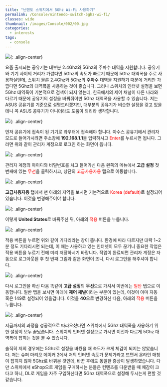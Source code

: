 ```yaml
---
title: "닌텐도 스위치에서 5Ghz Wi-Fi 사용하기"
permalink: /Console/nintendo-switch-5ghz-wi-fi/
classes: wide
thumbnail: /images/Console/002/00.jpg
categories:
  - interests
tags:
  - console
---
```


![](/images/Console/002/00.jpg){: .align-center}

요즘 출시되는 공유기는 대부분 2.4Ghz와 5Ghz의 주파수 대역을 지원합니다. 공유기와 기기 사이의 거리가 가깝다면 5Ghz의 속도가 빠르기 때문에 5Ghz 대역폭을 주로 사용하실텐데, 스위치 물론 2.4Ghz와 5Ghz의 주파수 대역을 지원하기 때문에 거리만 가깝다면 5Ghz의 대역폭을 사용하는 것이 좋습니다. 그러나 스위치의 인터넷 설정을 보면 5Ghz 대역폭이 기본적으로 검색이 되지 않는데, 한국에서의 제어 채널이 다른 나라와 다르기 때문에 공유기의 설정을 바꿔줘야만 5Ghz 대역폭을 사용할 수 있습니다. 저는 ASUS 공유기를 기준으로 설명드리겠지만, 대부분의 공유기가 비슷한 설정을 갖고 있을테니 꼭 ASUS 공유기가 아니더라도 도움이 되리라 생각합니다.

![](/images/Console/002/01.png){: .align-center}

먼저 공유기에 접속이 된 기기로 라우터에 접속해야 합니다. 아수스 공유기에서 관리자 모드로 들어가시려면 주소창에 **192.168.1.1**을 입력하시고 <span style="color:red">Enter</span>를 누르시면 됩니다. 그러면 위와 같이 관리자 계정으로 로그인 하는 화면이 뜹니다.

![](/images/Console/002/02.png){: .align-center}

관리자 계정의 아이디와 비밀번호를 치고 들어가신 다음 왼쪽의 메뉴에서 **고급 설정** 첫번째에 있는 <span style="color:red">무선</span>을 클릭하시고, 상단의 <span style="color:red">고급사용자용</span> 탭으로 이동합니다.

![](/images/Console/002/03.png){: .align-center}

**고급사용자용** 탭에서 맨 아래의 지역을 보시면 기본적으로 <span style="color:red">Korea (default)</span>로 설정되어 있습니다. 이것을 변경해주어야 합니다.

![](/images/Console/002/04.png){: .align-center}

이렇게 **United States**로 바꿔주신 뒤, 아래의 <span style="color:red">적용</span> 버튼을 누릅니다.

![](/images/Console/002/05.png){: .align-center}

적용 버튼을 누르면 위와 같이 기다리라는 창이 뜹니다. 환경에 따라 다르지만 대략 1~2분 정도 기다리시면 되는데, 이 때는 사용하고 있는 인터넷이 모두 끊기니 중요한 작업은 적용 버튼을 누르기 전에 미리 저장하시기 바랍니다. 작업이 완료되면 관리자 계정은 자동으로 로그아웃된 후 첫 번째 그림과 같은 화면이 뜨니, 다시 로그인을 해주셔야 합니다.

![](/images/Console/002/06.png){: .align-center}

다시 로그인을 하신 다음 똑같이 **고급 설정**의 **무선**으로 가셔서 이번에는 <span style="color:red">일반</span> 탭으로 이동합니다. 일반 탭을 보시면 아래에 **제어 채널**이라는 부분이 있는데, 이것이 아마 자동 혹은 149로 설정되어 있을겁니다. 이것을 **40**으로 변경하신 다음, 아래의 <span style="color:red">적용</span> 버튼을 누릅니다.

![](/images/Console/002/07.jpg){: .align-center}

지금까지의 과정을 성공적으로 따라오셨다면 스위치에서 5Ghz 대역폭을 사용하기 위한 설정이 모두 끝났습니다. 스위치의 인터넷 설정으로 가시면 이전과 다르게 5Ghz 대역폭이 잡히는 것을 볼 수 있습니다.

솔직히 저의 경우에는 5Ghz로 설정을 바꿨을 때 속도가 크게 체감이 되지는 않았습니다. 저는 슈퍼 마리오 메이커 2에서 저의 인터넷 속도가 문제가라고 뜨면서 온라인 매칭이 잡히지 않아 5Ghz로 바꿔본 것인데, 바꾼 후에도 동일한 증상이 발생하였습니다. 다만 스위치에서 eShop으로 게임을 구매하시는 분들은 컨텐츠를 다운받을 때 체감이 크다고 하니, DL로 게임을 자주 구입하신다면 5Ghz 대역폭으로 설정해 두시는게 편할 것 같습니다.